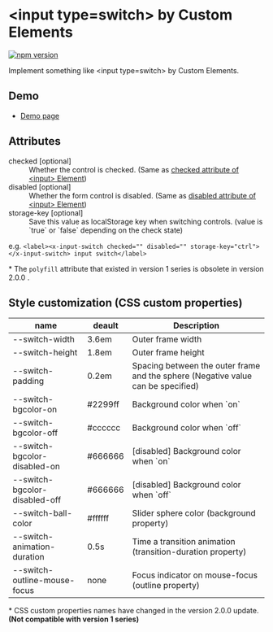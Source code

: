 # &lt;input type=switch&gt; by Custom Elements

[![npm version](https://badge.fury.io/js/%40saekitominaga%2Fcustomelements-input-switch.svg)](https://badge.fury.io/js/%40saekitominaga%2Fcustomelements-input-switch)

Implement something like &lt;input type=switch&gt; by Custom Elements.

## Demo

- [Demo page](https://saekitominaga.github.io/customelements-input-switch/demo.html)

## Attributes

<dl>
<dt>checked [optional]</dt>
<dd>Whether the control is checked. (Same as <a href="https://html.spec.whatwg.org/multipage/input.html#attr-input-checked">checked attribute of &lt;input&gt; Element</a>)</dd>
<dt>disabled [optional]</dt>
<dd>Whether the form control is disabled. (Same as <a href="https://html.spec.whatwg.org/multipage/form-control-infrastructure.html#attr-fe-disabled">disabled attribute of &lt;input&gt; Element</a>)</dd>
<dt>storage-key [optional]</dt>
<dd>Save this value as localStorage key when switching controls. (value is `true` or `false` depending on the check state)</dd>
</dl>

e.g. `<label><x-input-switch checked="" disabled="" storage-key="ctrl"></x-input-switch> input switch</label>`

\* The `polyfill` attribute that existed in version 1 series is obsolete in version 2.0.0 .

## Style customization (CSS custom properties)

| name | deault | Description |
|-|-|-|
| --switch-width | 3.6em | Outer frame width |
| --switch-height | 1.8em | Outer frame height |
| --switch-padding | 0.2em | Spacing between the outer frame and the sphere (Negative value can be specified) |
| --switch-bgcolor-on | #2299ff | Background color when \`on\` |
| --switch-bgcolor-off | #cccccc | Background color when \`off\` |
| --switch-bgcolor-disabled-on | #666666 | [disabled] Background color when \`on\` |
| --switch-bgcolor-disabled-off | #666666 | [disabled] Background color when \`off\` |
| --switch-ball-color | #ffffff | Slider sphere color (background property) |
| --switch-animation-duration | 0.5s | Time a transition animation (transition-duration property) |
| --switch-outline-mouse-focus | none | Focus indicator on mouse-focus (outline property) |

\* CSS custom properties names have changed in the version 2.0.0 update. **(Not compatible with version 1 series)**
